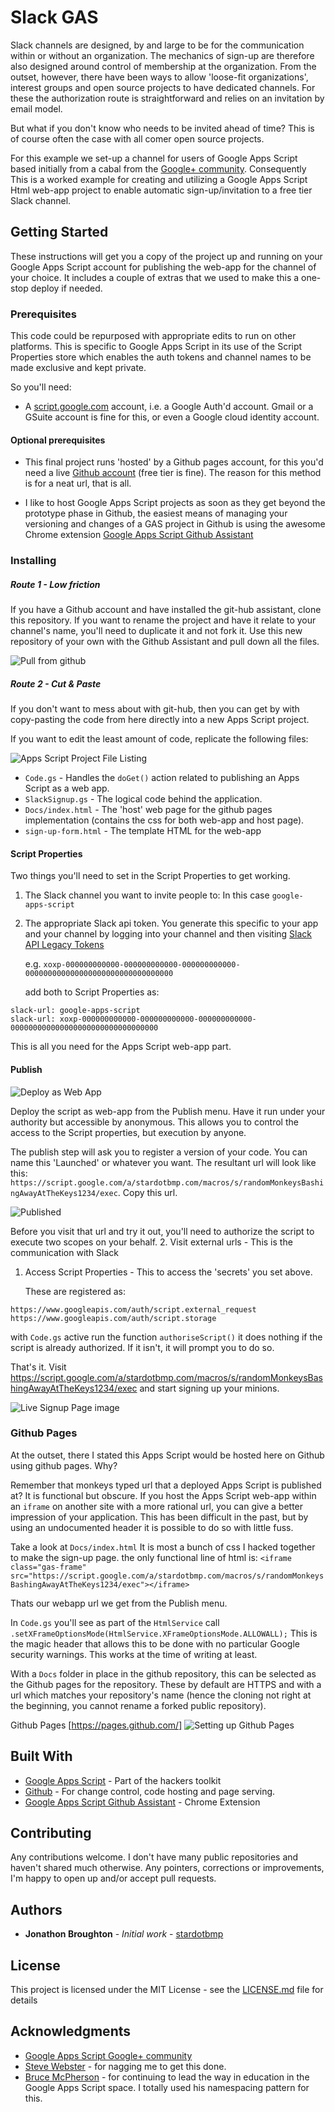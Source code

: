 # Slack GAS

Slack channels are designed, by and large to be for the communication within or without an organization. The mechanics of sign-up are therefore also designed around control of membership at the organization. From the outset, however, there have been ways to allow 'loose-fit organizations', interest groups and open source projects to have dedicated channels. For these the authorization route is straightforward and relies on an invitation by email model.

But what if you don't know who needs to be invited ahead of time? This is of course often the case with all comer open source projects.

For this example we set-up a channel for users of Google Apps Script based initially from a cabal from the [Google+ community](https://plus.google.com/u/0/communities/102471985047225101769). Consequently This is a worked example for creating and utilizing a Google Apps Script Html web-app project to enable automatic sign-up/invitation to a free tier Slack channel.

## Getting Started

These instructions will get you a copy of the project up and running on your Google Apps Script account for publishing the web-app for the channel of your choice. It includes a couple of extras that we used to make this a one-stop deploy if needed.

### Prerequisites

This code could be repurposed with appropriate edits to run on other platforms. This is specific to Google Apps Script in its use of the Script Properties store which enables the auth tokens and channel names to be made exclusive and kept private.

So you'll need:
- A [script.google.com](https://script.google.com) account, i.e. a Google Auth'd account. Gmail or a GSuite account is fine for this, or even a Google cloud identity account.

#### Optional prerequisites

- This final project runs 'hosted' by a Github pages account, for this you'd need a live [Github account](https://github.com/join?source=header-home) (free tier is fine). The reason for this method is for a neat url, that is all.

- I like to host Google Apps Script projects as soon as they get beyond the prototype phase in Github, the easiest means of managing your versioning and changes of a GAS project in Github is using the awesome Chrome extension [Google Apps Script Github Assistant](https://chrome.google.com/webstore/detail/google-apps-script-github/lfjcgcmkmjjlieihflfhjopckgpelofo?hl=en)

### Installing

##### Route 1 - Low friction
If you have a Github account and have installed the git-hub assistant, clone this repository. If you want to rename the project and have it relate to your channel's name, you'll need to duplicate it and not fork it. Use this new repository of your own with the Github Assistant and pull down all the files.

![Pull from github](/docs/Assistant.png?raw=true)

##### Route 2 - Cut & Paste
If you don't want to mess about with git-hub, then you can get by with copy-pasting the code from here directly into a new Apps Script project.

If you want to edit the least amount of code, replicate the following files:

   ![Apps Script Project File Listing](/docs/Files.png?raw=true)
   
- `Code.gs` - Handles the `doGet()` action related to publishing an Apps Script as a web app.
- `SlackSignup.gs` - The logical code behind the application.
- `Docs/index.html` - The 'host' web page for the github pages implementation (contains the css for both web-app and host page).
- `sign-up-form.html` - The template HTML for the web-app


#### Script Properties
Two things you'll need to set in the Script Properties to get working.
1. The Slack channel you want to invite people to: In this case `google-apps-script`
2. The appropriate Slack api token. You generate this specific to your app and your channel by logging into your channel and then visiting [Slack API Legacy Tokens](https://api.slack.com/custom-integrations/legacy-tokens)

   e.g. `xoxp-000000000000-000000000000-000000000000-000000000000000000000000000000000`

   add both to Script Properties as:
```
slack-url: google-apps-script
slack-url: xoxp-000000000000-000000000000-000000000000-000000000000000000000000000000000
```

This is all you need for the Apps Script web-app part.

#### Publish

![Deploy as Web App](/docs/Publish.png?raw=true)

Deploy the script as web-app from the Publish menu. Have it run under your authority but accessible by anonymous. This allows you to control the access to the Script properties, but execution by anyone.

The publish step will ask you to register a version of your code. You can name this 'Launched' or whatever you want. The resultant url will look like this: `https://script.google.com/a/stardotbmp.com/macros/s/randomMonkeysBashingAwayAtTheKeys1234/exec`. Copy this url.

![Published](/docs/Published.png?raw=true)

Before you visit that url and try it out, you'll need to authorize the script to execute two scopes on your behalf.
2. Visit external urls - This is the communication with Slack
1. Access Script Properties - This to access the 'secrets' you set above.

   These are registered as:
```
https://www.googleapis.com/auth/script.external_request
https://www.googleapis.com/auth/script.storage
```

with `Code.gs` active run the function `authoriseScript()` it does nothing if the script is already authorized. If it isn't, it will prompt you to do so.

That's it. Visit https://script.google.com/a/stardotbmp.com/macros/s/randomMonkeysBashingAwayAtTheKeys1234/exec and start signing up your minions.

![Live Signup Page image](/docs/WebApp.png?raw=true)

### Github Pages

At the outset, there I stated this Apps Script would be hosted here on Github using github pages. Why?

Remember that monkeys typed url that a deployed Apps Script is published at? It is functional but obscure. If you host the Apps Script web-app within an `iframe` on another site with a more rational url, you can give a better impression of your application. This has been difficult in the past, but by using an undocumented header it is possible to do so with little fuss.

Take a look at `Docs/index.html` It is most a bunch of css I hacked together to make the sign-up page. the only functional line of html is: `<iframe class="gas-frame" src="https://script.google.com/a/stardotbmp.com/macros/s/randomMonkeysBashingAwayAtTheKeys1234/exec"></iframe>`

Thats our webapp url we get from the Publish menu.

In `Code.gs` you'll see as part of the `HtmlService` call `.setXFrameOptionsMode(HtmlService.XFrameOptionsMode.ALLOWALL);` This is the magic header that allows this to be done with no particular Google security warnings. This works at the time of writing at least.

With a `Docs` folder in place in the github repository, this can be selected as the Github pages for the repository. These by default are HTTPS and with a url which matches your repository's name (hence the cloning not right at the beginning, you cannot rename a forked public repository).

Github Pages [https://pages.github.com/]
![Setting up Github Pages](/docs/Pages.png?raw=true)


## Built With

* [Google Apps Script](https://script.google.com) - Part of the hackers toolkit
* [Github](https://github.com) - For change control, code hosting and page serving.
* [Google Apps Script Github Assistant](https://chrome.google.com/webstore/detail/google-apps-script-github/lfjcgcmkmjjlieihflfhjopckgpelofo?hl=en) - Chrome Extension

## Contributing

Any contributions welcome. I don't have many public repositories and haven't shared much otherwise. Any pointers, corrections or improvements, I'm happy to open up and/or accept pull requests.

## Authors

* **Jonathon Broughton** - *Initial work* - [stardotbmp](https://github.com/stardotbmp)

## License

This project is licensed under the MIT License - see the [LICENSE.md](LICENSE.md) file for details

## Acknowledgments

* [Google Apps Script Google+ community](https://plus.google.com/u/0/communities/102471985047225101769)
* [Steve Webster](http://www.andrewroberts.net/) - for nagging me to get this done.
* [Bruce McPherson](http://www.mcpher.com/  ) - for continuing to lead the way in education in the Google Apps Script space. I totally used his namespacing pattern for this.

